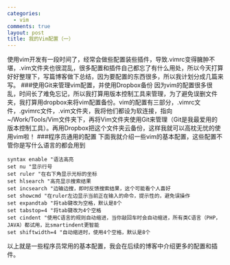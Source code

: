 ```yaml
--- 
categories: 
  - vim
comments: true
layout: post
title: 我的Vim配置（一）
---
```

使用vim开发有一段时间了，经常会做些配置装些插件，导致.vimrc变得臃肿不堪，.vim文件夹也很混乱，很多配置和插件自己都忘了有什么用处，所以今天打算好好整理下，写篇博客做下总结，因为要配置的东西很多，所以我计划分成几篇来写。
###使用Git来管理vim配置，并使用Dropbox备份
因为vim的配置很多很乱，时间长了难免忘记，所以我打算用版本控制工具来管理，为了避免误删文件夹，我打算用dropbox来将vim配置备份。vim的配置有三部分，.vimrc文件，.gvimrc文件，.vim文件夹，我将他们都设为软连接，指向~/Work/Tools/Vim文件夹下，再将Vim文件夹使用Git来管理（Git是我最爱用的版本控制工具）。再用Dropbox把这个文件夹云备份，这样我就可以高枕无忧的使用vim啦！
###程序员通用的配置
下面我就介绍一些vim的基本配置，这些配置不管你是写什么语言的都会用到
``` vim
syntax enable "语法高亮
set nu "显示行号
set ruler "在右下角显示光标的坐标
set hlsearch "高亮显示搜索结果
set incsearch "边输边搜，即时反馈搜索结果，这个可能看个人喜好
set showcmd "在ruler左边显示当前正在输入的命令，提示性的，避免误操作
set expandtab "将tab键改为空格，默认是8个
set tabstop=4 "将tab键改为4个空格
set cindent "使用C语言的规则自动缩进，当你敲回车时会自动缩进，所有类C语言（PHP，JAVA）都试用，比smartindent更智能
set shiftwidth=4 "自动缩进时，使用4个空格，默认是8个
```
以上就是一些程序员常用的基本配置，我会在后续的博客中介绍更多的配置和插件。
